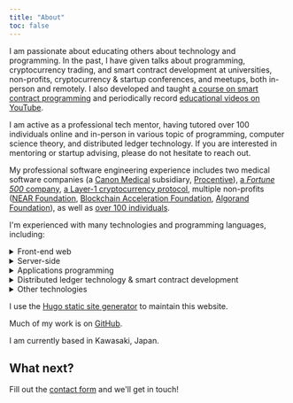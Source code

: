 ```yaml
---
title: "About"
toc: false
---
```


I am passionate about educating others about technology and programming. In the past, I have given talks about programming, cryptocurrency trading, and smart contract development at universities, non-profits, cryptocurrency & startup conferences, and meetups, both in-person and remotely. I also developed and taught [a course on smart contract programming](https://web3.courses/) and periodically record [educational videos on YouTube](https://youtube.com/c/GeekLaunch).

I am active as a professional tech mentor, having tutored over 100 individuals online and in-person in various topic of programming, computer science theory, and distributed ledger technology. If you are interested in mentoring or startup advising, please do not hesitate to reach out.

My professional software engineering experience includes two medical software companies (a [Canon Medical](https://us.medical.canon/) subsidiary, [Procentive](https://procentive.com/)), [a _Fortune 500_ company](https://corporate.target.com/), [a Layer-1 cryptocurrency protocol](https://near.org), multiple non-profits ([NEAR Foundation](https://near.foundation), [Blockchain Acceleration Foundation](https://blockchainacceleration.org), [Algorand Foundation](https://www.algorand.foundation/)), as well as [over 100 individuals](https://www.codementor.io/@encody).

I'm experienced with many technologies and programming languages, including:

<details>
  <summary>Front-end web</summary>
  <ul>
    <li>HTML/CSS/JavaScript</li>
    <li>TypeScript</li>
    <li>Angular</li>
    <li>React</li>
    <li>Vue</li>
    <li>Sass/SCSS</li>
  </ul>
</details>
<details>
  <summary>Server-side</summary>
  <ul>
    <li>Node.js</li>
    <li>Microsoft SQL</li>
    <li>MySQL</li>
    <li>PostgreSQL</li>
  </ul>
</details>
<details>
  <summary>Applications programming</summary>
  <ul>
    <li>Rust</li>
    <li>WebAssembly</li>
    <li>AssemblyScript</lI>
    <li>C#</li>
    <li>Java</li>
    <li>Python 3</li>
    <li>C</li>
    <li>Ocaml</li>
  </ul>
</details>
<details>
  <summary>Distributed ledger technology &amp; smart contract development</summary>
  <ul>
    <li><a href="https://ethereum.org/">Ethereum</a> blockchain</li>
    <li>Solidity</li>
    <li><a href="https://near.org/">NEAR</a> blockchain</li>
    <li><a href="https://algorand.org/">Algorand</a> blockchain</li>
    <li>TEAL/PyTEAL</li>
  </ul>
</details>
<details>
  <summary>Other technologies</summary>
  <ul>
    <li>Linux</li>
    <li>Hugo</li>
    <li>Git</li>
    <li>GitHub</li>
    <li>JIRA</li>
  </ul>
</details>

I use the [Hugo static site generator](https://gohugo.io/) to maintain this website.

Much of my work is on [GitHub](https://github.com/encody).

I am currently based in Kawasaki, Japan.

## What next?

Fill out the [contact form](https://weareindy.com/app/shared/forms/634577ccb25f8365f4aa7f42/zw1Icw3aBtCI90eLSzQVkpZiigUEBLHeaNKmJobnx4kTaPYMixQM3gDZMCFDsSHC/) and we'll get in touch!
